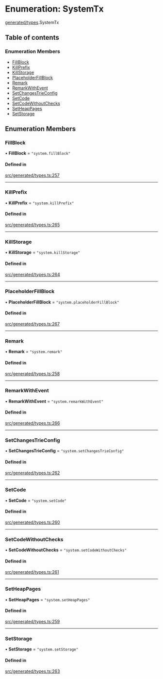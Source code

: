 # Enumeration: SystemTx

[generated/types](../wiki/generated.types).SystemTx

## Table of contents

### Enumeration Members

- [FillBlock](../wiki/generated.types.SystemTx#fillblock)
- [KillPrefix](../wiki/generated.types.SystemTx#killprefix)
- [KillStorage](../wiki/generated.types.SystemTx#killstorage)
- [PlaceholderFillBlock](../wiki/generated.types.SystemTx#placeholderfillblock)
- [Remark](../wiki/generated.types.SystemTx#remark)
- [RemarkWithEvent](../wiki/generated.types.SystemTx#remarkwithevent)
- [SetChangesTrieConfig](../wiki/generated.types.SystemTx#setchangestrieconfig)
- [SetCode](../wiki/generated.types.SystemTx#setcode)
- [SetCodeWithoutChecks](../wiki/generated.types.SystemTx#setcodewithoutchecks)
- [SetHeapPages](../wiki/generated.types.SystemTx#setheappages)
- [SetStorage](../wiki/generated.types.SystemTx#setstorage)

## Enumeration Members

### FillBlock

• **FillBlock** = ``"system.fillBlock"``

#### Defined in

[src/generated/types.ts:257](https://github.com/PolymeshAssociation/polymesh-private-sdk/blob/2c6aa0b4/src/generated/types.ts#L257)

___

### KillPrefix

• **KillPrefix** = ``"system.killPrefix"``

#### Defined in

[src/generated/types.ts:265](https://github.com/PolymeshAssociation/polymesh-private-sdk/blob/2c6aa0b4/src/generated/types.ts#L265)

___

### KillStorage

• **KillStorage** = ``"system.killStorage"``

#### Defined in

[src/generated/types.ts:264](https://github.com/PolymeshAssociation/polymesh-private-sdk/blob/2c6aa0b4/src/generated/types.ts#L264)

___

### PlaceholderFillBlock

• **PlaceholderFillBlock** = ``"system.placeholderFillBlock"``

#### Defined in

[src/generated/types.ts:267](https://github.com/PolymeshAssociation/polymesh-private-sdk/blob/2c6aa0b4/src/generated/types.ts#L267)

___

### Remark

• **Remark** = ``"system.remark"``

#### Defined in

[src/generated/types.ts:258](https://github.com/PolymeshAssociation/polymesh-private-sdk/blob/2c6aa0b4/src/generated/types.ts#L258)

___

### RemarkWithEvent

• **RemarkWithEvent** = ``"system.remarkWithEvent"``

#### Defined in

[src/generated/types.ts:266](https://github.com/PolymeshAssociation/polymesh-private-sdk/blob/2c6aa0b4/src/generated/types.ts#L266)

___

### SetChangesTrieConfig

• **SetChangesTrieConfig** = ``"system.setChangesTrieConfig"``

#### Defined in

[src/generated/types.ts:262](https://github.com/PolymeshAssociation/polymesh-private-sdk/blob/2c6aa0b4/src/generated/types.ts#L262)

___

### SetCode

• **SetCode** = ``"system.setCode"``

#### Defined in

[src/generated/types.ts:260](https://github.com/PolymeshAssociation/polymesh-private-sdk/blob/2c6aa0b4/src/generated/types.ts#L260)

___

### SetCodeWithoutChecks

• **SetCodeWithoutChecks** = ``"system.setCodeWithoutChecks"``

#### Defined in

[src/generated/types.ts:261](https://github.com/PolymeshAssociation/polymesh-private-sdk/blob/2c6aa0b4/src/generated/types.ts#L261)

___

### SetHeapPages

• **SetHeapPages** = ``"system.setHeapPages"``

#### Defined in

[src/generated/types.ts:259](https://github.com/PolymeshAssociation/polymesh-private-sdk/blob/2c6aa0b4/src/generated/types.ts#L259)

___

### SetStorage

• **SetStorage** = ``"system.setStorage"``

#### Defined in

[src/generated/types.ts:263](https://github.com/PolymeshAssociation/polymesh-private-sdk/blob/2c6aa0b4/src/generated/types.ts#L263)
